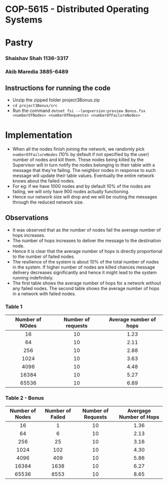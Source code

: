 # COP-5615 - Distributed Operating Systems

# Pastry

### Shaishav Shah 1136-3317
### Akib Maredia 3885-6489

## Instructions for running the code

* Unzip the zipped folder project3Bonus.zip 
* ```cd project3Bonus/src```
* Run the command ```dotnet fsi --langversion:preview Bonus.fsx <numberOfNodes> <numberOfRequests> <numberOfFailureNodes>```

# Implementation

* When all the nodes finish joining the network, we randomly pick `numberOfFailureNodes` (10% by default if not specified by the user) number of nodes and kill them. These nodes being killed by the Supervisor will in turn notify the nodes belonging to their table with a message that they're failing. The neighbor nodes in response to such message will update their table values. Eventually the entire network knows about the failed nodes.
* For eg: if we have 1000 nodes and by default 10% of the nodes are failing, we will only have 900 nodes actually functioning.
* Hence our network size will drop and we will be routing the messages through the reduced network size.

## Observations

* It was observed that as the number of nodes fail the average number of hops increases. 
* The number of hops increases to deliver the message to the destination node.
* Hence it is clear that the average number of hops is directly proportional to the number of failed nodes. 
* The resilience of the system is about 10% of the total number of nodes in the system. If higher number of nodes are killed chances message delivery decreases significantly and hence it might lead to the system running indefinitely.
* The first table shows the average number of hops for a network without any failed nodes. The second table shows the average number of hops in a network with failed nodes.

### Table 1

|Number of NOdes   |Number of requests   |Average number of hops   |
|:-:  |:-:  |:-:   |
|16   | 10  |1.23  |
|64   | 10  |2.11  |
|256  | 10  |2.88  |
|1024 | 10  |3.63  | 
|4096 | 10  |4.48  |
|16384| 10  |5.27  | 
|65536| 10  |6.89  |

### Table 2 - Bonus

|Number of Nodes   |Number of Failed   |Number of Requests   |Avergage Number of Hops   |
|:-:  |:-: |:-:|:-:    |
|16   | 1  |10 | 1.36  |
|64   | 6  |10 | 2.13  |
|256  |25  |10 | 3.16  |
|1024 |102 |10 | 4.30  |
|4096 |409 |10 | 5.86  |
|16384|1638|10 | 6.27  |
|65536|6553|10 | 8.65  |